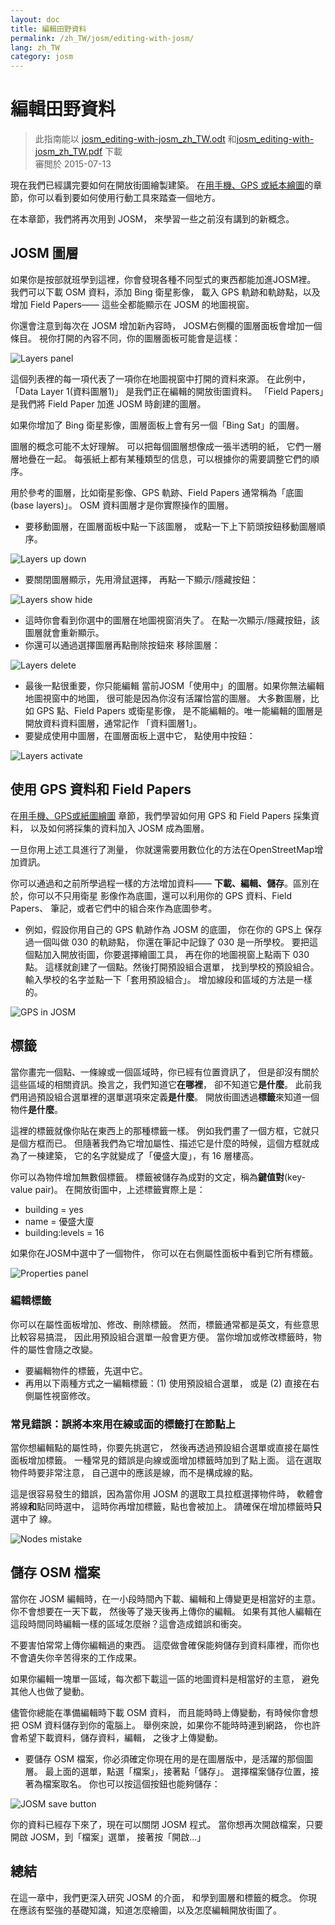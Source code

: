 ```yaml
---
layout: doc
title: 編輯田野資料
permalink: /zh_TW/josm/editing-with-josm/
lang: zh_TW
category: josm
---
```


編輯田野資料
==================

> 此指南能以 [josm_editing-with-josm_zh_TW.odt](/files/josm_editing-with-josm_zh_TW.odt) 和[josm_editing-with-josm_zh_TW.pdf](/files/josm_editing-with-josm_zh_TW.pdf) 下載  
> 審閲於 2015-07-13  

現在我們已經講完要如何在開放街圖繪製建築。
在[用手機、GPS 或紙本繪圖](/zh-tw/mobile-mapping/)的章節，你可以看到要如何使用行動工具來踏查一個地方。  

在本章節，我們將再次用到 JOSM，
來學習一些之前沒有講到的新概念。

JOSM 圖層
-----------
如果你是按部就班學到這裡，你會發現各種不同型式的東西都能加進JOSM裡。
我們可以下載 OSM 資料，添加 Bing 衛星影像，
載入 GPS 軌跡和軌跡點，以及增加 Field Papers——
這些全都能顯示在 JOSM 的地圖視窗。

你還會注意到每次在 JOSM 增加新內容時，
JOSM右側欄的圖層面板會增加一個條目。
視你打開的內容不同，你的圖層面板可能會是這樣：

![Layers panel][]

這個列表裡的每一項代表了一項你在地圖視窗中打開的資料來源。
在此例中，「Data Layer 1(資料圖層1)」
是我們正在編輯的開放街圖資料。
 「Field Papers」是我們將 Field Paper 加進 JOSM 時創建的圖層。

如果你增加了 Bing 衛星影像，圖層面板上會有另一個「Bing Sat」的圖層。

圖層的概念可能不太好理解。
可以把每個圖層想像成一張半透明的紙，
它們一層層地疊在一起。
每張紙上都有某種類型的信息，可以根據你的需要調整它們的順序。

用於參考的圖層，比如衛星影像、GPS 軌跡、Field Papers
通常稱為「底圖 (base layers)」。 OSM 資料圖層才是你實際操作的圖層。

- 要移動圖層，在圖層面板中點一下該圖層，
    或點一下上下箭頭按鈕移動圖層順序。

![Layers up down][]

- 要關閉圖層顯示，先用滑鼠選擇，
    再點一下顯示/隱藏按鈕：

![Layers show hide][]

- 這時你會看到你選中的圖層在地圖視窗消失了。
    在點一次顯示/隱藏按鈕，該圖層就會重新顯示。
- 你還可以通過選擇圖層再點刪除按鈕來
    移除圖層：

![Layers delete][]

- 最後一點很重要，你只能編輯
    當前JOSM「使用中」的圖層。如果你無法編輯地圖視窗中的地圖，
    很可能是因為你沒有活躍恰當的圖層。
    大多數圖層，比如 GPS 點、Field Papers 或衛星影像，
    是不能編輯的。唯一能編輯的圖層是
    開放資料資料圖層，通常記作
    「資料圖層1」。
- 要變成使用中圖層，在圖層面板上選中它，
    點使用中按鈕：

![Layers activate][]


使用 GPS 資料和 Field Papers
-------------------------------
在[用手機、GPS或紙圖繪圖](/zh-tw/mobile-mapping/) 章節，我們學習如何用 GPS 和 Field Papers 採集資料，
以及如何將採集的資料加入 JOSM 成為圖層。

一旦你用上述工具進行了測量，
你就還需要用數位化的方法在OpenStreetMap增加資訊。

你可以通過和之前所學過程一樣的方法增加資料——
**下載、編輯、儲存**。區別在於，你可以不只用衛星
影像作為底圖，還可以利用你的 GPS 資料、Field Papers、
筆記，或者它們中的組合來作為底圖參考。

- 例如，假設你用自己的 GPS 軌跡作為 JOSM 的底圖，
    你在你的 GPS上 保存過一個叫做 030 的軌跡點，
    你還在筆記中記錄了 030 是一所學校。
    要把這個點加入開放街圖，你要選擇繪圖工具，
    再在你的地圖視窗上點兩下 030 點。
    這樣就創建了一個點。然後打開預設組合選單，
    找到學校的預設組合。輸入學校的名字並點一下「套用預設組合」。
    增加線段和區域的方法是一樣的。

![GPS in JOSM][]

標籤
----
當你畫完一個點、一條線或一個區域時，你已經有位置資訊了，
但是卻沒有關於這些區域的相關資訊。換言之，我們知道它**在哪裡**，
卻不知道它**是什麼**。
此前我們用過預設組合選單裡的選單選項來定義**是什麼**。
開放街圖透過**標籤**來知道一個物件**是什麼**。

這裡的標籤就像你貼在東西上的那種標籤一樣。
例如我們畫了一個方框，它就只是個方框而已。
但隨著我們為它增加屬性、描述它是什麼的時候，這個方框就成為了一棟建築，
它的名字就變成了「優盛大廈」，有 16 層樓高。

你可以為物件增加無數個標籤。
標籤被儲存為成對的文定，稱為**鍵值對**(key-value pair)。
在開放街圖中，上述標籤實際上是：

- building = yes
- name = 優盛大廈
- building:levels = 16

如果你在JOSM中選中了一個物件，
你可以在右側屬性面板中看到它所有標籤。

![Properties panel][]

### 編輯標籤
你可以在屬性面板增加、修改、刪除標籤。
然而，標籤通常都是英文，有些意思比較容易搞混，
因此用預設組合選單一般會更方便。
當你增加或修改標籤時，物件的屬性會隨之改變。

- 要編輯物件的標籤，先選中它。
- 再用以下兩種方式之一編輯標籤：(1) 使用預設組合選單，
    或是 (2) 直接在右側屬性視窗修改。 

### 常見錯誤：誤將本來用在線或面的標籤打在節點上
當你想編輯點的屬性時，你要先挑選它，
然後再透過預設組合選單或直接在屬性面板增加標籤。
一種常見的錯誤是向線或面增加標籤時加到了點上面。
這在選取物件時要非常注意，
自己選中的應該是線，而不是構成線的點。

這是很容易發生的錯誤，因為當你用 JOSM 的選取工具拉框選擇物件時，
軟體會將線**和**點同時選中，
這時你再增加標籤，點也會被加上。
請確保在增加標籤時**只**選中了
線。

![Nodes mistake][]

儲存 OSM 檔案
----------------
當你在 JOSM 編輯時，在一小段時間內下載、編輯和上傳變更是相當好的主意。
你不會想要在一天下載，
然後等了幾天後再上傳你的編輯。
如果有其他人編輯在這段時間同時編輯一樣的區域怎麼辦？這會造成錯誤和衝突。

不要害怕常常上傳你編輯過的東西。
這麼做會確保能夠儲存到資料庫裡，而你也不會遺失你辛苦得來的工作成果。

如果你編輯一塊單一區域，每次都下載這一區的地圖資料是相當好的主意，
避免其他人也做了變動。

儘管你總能在準備編輯時下載 OSM 資料，
而且能時時上傳變動，有時候你會想把 OSM 資料儲存到你的電腦上。
舉例來說，如果你不能時時連到網路，
你也許會希望下載資料，儲存資料，編輯，
之後才上傳變動。

- 要儲存 OSM 檔案，你必須確定你現在用的是在圖層版中，是活躍的那個圖層。
    最上面的選單，點選「檔案」，接著點「儲存」。
    選擇檔案儲存位置，接著為檔案取名。
    你也可以按這個按鈕也能夠儲存：

![JOSM save button][]

你的資料已經存下來了，現在可以關閉 JOSM 程式。
    當你想再次開啟檔案，只要開啟 JOSM，到「檔案」選單，
    接著按「開啟...」

總結
-------
在這一章中，我們更深入研究 JOSM 的介面，
和學到圖層和標籤的概念。
你現在應該有堅強的基礎知識，知道怎麼繪圖，以及怎麼編輯開放街圖了。


[Layers panel]: /images/josm/josm_layers-panel.png
[Layers up down]: /images/josm/josm_layers-panel-up-down.png
[Layers show hide]: /images/josm/josm_layers-panel-show-hide.png
[Layers delete]: /images/josm/josm_layers-panel-delete.png
[Layers activate]: /images/josm/josm_layers-panel-activate.png
[GPS in JOSM]: /images/josm/josm_gps-layer.png
[Properties panel]: /images/josm/josm_properties-panel.png
[Nodes mistake]: /images/josm/josm_nodes-selected-mistake.png
[JOSM save button]: /images/josm/josm_save-button.png